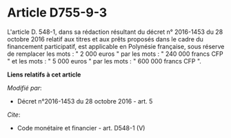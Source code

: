 # Article D755-9-3

L'article D. 548-1, dans sa rédaction résultant du décret n° 2016-1453 du 28 octobre 2016 relatif aux titres et aux prêts
proposés dans le cadre du financement participatif, est applicable en Polynésie française, sous réserve de remplacer les
mots : " 2 000 euros " par les mots : " 240 000 francs CFP " et les mots : " 5 000 euros " par les mots : " 600 000 francs
CFP ".

**Liens relatifs à cet article**

_Modifié par_:

  - Décret n°2016-1453 du 28 octobre 2016 - art. 5

_Cite_:

  - Code monétaire et financier - art. D548-1 (V)
